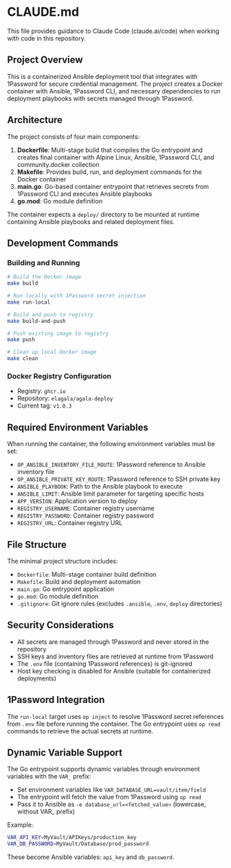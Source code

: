 # CLAUDE.md

This file provides guidance to Claude Code (claude.ai/code) when working with code in this repository.

## Project Overview

This is a containerized Ansible deployment tool that integrates with 1Password for secure credential management. The project creates a Docker container with Ansible, 1Password CLI, and necessary dependencies to run deployment playbooks with secrets managed through 1Password.

## Architecture

The project consists of four main components:

1. **Dockerfile**: Multi-stage build that compiles the Go entrypoint and creates final container with Alpine Linux, Ansible, 1Password CLI, and community.docker collection
2. **Makefile**: Provides build, run, and deployment commands for the Docker container
3. **main.go**: Go-based container entrypoint that retrieves secrets from 1Password CLI and executes Ansible playbooks
4. **go.mod**: Go module definition

The container expects a `deploy/` directory to be mounted at runtime containing Ansible playbooks and related deployment files.

## Development Commands

### Building and Running
```bash
# Build the Docker image
make build

# Run locally with 1Password secret injection
make run-local

# Build and push to registry
make build-and-push

# Push existing image to registry
make push

# Clean up local Docker image
make clean
```

### Docker Registry Configuration
- Registry: `ghcr.io`
- Repository: `elagala/agala-deploy`
- Current tag: `v1.0.3`

## Required Environment Variables

When running the container, the following environment variables must be set:

- `OP_ANSIBLE_INVENTORY_FILE_ROUTE`: 1Password reference to Ansible inventory file
- `OP_ANSIBLE_PRIVATE_KEY_ROUTE`: 1Password reference to SSH private key
- `ANSIBLE_PLAYBOOK`: Path to the Ansible playbook to execute
- `ANSIBLE_LIMIT`: Ansible limit parameter for targeting specific hosts
- `APP_VERSION`: Application version to deploy
- `REGISTRY_USERNAME`: Container registry username
- `REGISTRY_PASSWORD`: Container registry password
- `REGISTRY_URL`: Container registry URL

## File Structure

The minimal project structure includes:
- `Dockerfile`: Multi-stage container build definition
- `Makefile`: Build and deployment automation
- `main.go`: Go entrypoint application
- `go.mod`: Go module definition
- `.gitignore`: Git ignore rules (excludes `.ansible`, `.env`, `deploy` directories)

## Security Considerations

- All secrets are managed through 1Password and never stored in the repository
- SSH keys and inventory files are retrieved at runtime from 1Password
- The `.env` file (containing 1Password references) is git-ignored
- Host key checking is disabled for Ansible (suitable for containerized deployments)

## 1Password Integration

The `run-local` target uses `op inject` to resolve 1Password secret references from `.env` file before running the container. The Go entrypoint uses `op read` commands to retrieve the actual secrets at runtime.

## Dynamic Variable Support

The Go entrypoint supports dynamic variables through environment variables with the `VAR_` prefix:

- Set environment variables like `VAR_DATABASE_URL=vault/item/field` 
- The entrypoint will fetch the value from 1Password using `op read`
- Pass it to Ansible as `-e database_url=<fetched_value>` (lowercase, without VAR_ prefix)

Example:
```bash
VAR_API_KEY=MyVault/APIKeys/production_key
VAR_DB_PASSWORD=MyVault/Database/prod_password
```

These become Ansible variables: `api_key` and `db_password`.